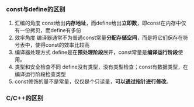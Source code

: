 ### const与define的区别
1. 汇编的角度
const给出**内存地址**，而define给出**立即数**，即const在内存中仅有一份拷贝，而define有多份
2. 效率角度
编译器通常不为普通const常量**分配存储空间**，⽽是将它们保存在符号表中，使得const的效率比较高
3. 编译器处理方式
define是在**预处理阶段**展开，const常量是**编译运行阶段**使用。
4. 类型和安全检查不同
define没有类型，没有类型检查；const有数据类型，在编译运行阶段检查类型
5. const修饰的量不是常量，仅仅是个只读量，**可以通过指针进行修改**。

### C/C++的区别
